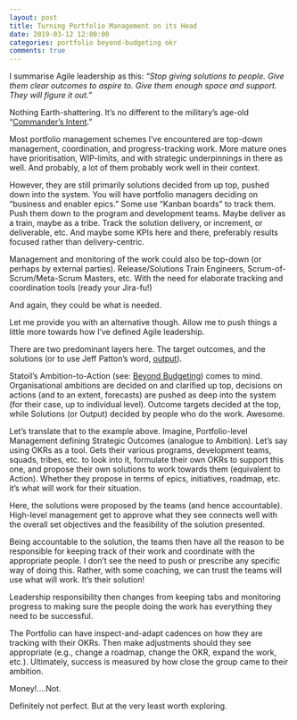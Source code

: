 ```yaml
---
layout: post
title: Turning Portfolio Management on its Head 
date: 2019-03-12 12:00:00
categories: portfolio beyond-budgeting okr 
comments: true
---
```


I summarise Agile leadership as this: *“Stop giving solutions to people. Give them clear outcomes to aspire to. Give them enough space and support. They will figure it out.”*

Nothing Earth-shattering. It’s no different to the military’s age-old “[Commander’s Intent](https://en.wikipedia.org/wiki/Intent_(military)).” 

Most portfolio management schemes I’ve encountered are top-down management, coordination, and progress-tracking work. More mature ones have prioritisation, WIP-limits, and with strategic underpinnings in there as well. And probably, a lot of them probably work well in their context. 

However, they are still primarily solutions decided from up top, pushed down into the system. You will have portfolio managers deciding on “business and enabler epics.” Some use “Kanban boards” to track them. Push them down to the program and development teams. Maybe deliver as a train, maybe as a tribe. Track the solution delivery, or increment, or deliverable, etc. And maybe some KPIs here and there, preferably results focused rather than delivery-centric.

Management and monitoring of the work could also be top-down (or perhaps by external parties). Release/Solutions Train Engineers, Scrum-of-Scrum/Meta-Scrum Masters, etc. With the need for elaborate tracking and coordination tools (ready your Jira-fu!)

And again, they could be what is needed. 

Let me provide you with an alternative though. Allow me to push things a little more towards how I’ve defined Agile leadership.

There are two predominant layers here. The target outcomes, and the solutions (or to use Jeff Patton’s word, [output](https://vimeo.com/206617354)). 

Statoil’s Ambition-to-Action (see: [Beyond Budgeting](https://www.amazon.com/Implementing-Beyond-Budgeting-Unlocking-Performance/dp/0470405163)) comes to mind. Organisational ambitions are decided on and clarified up top, decisions on actions (and to an extent, forecasts) are pushed as deep into the system (for their case, up to individual level). Outcome targets decided at the top, while Solutions (or Output) decided by people who do the work. Awesome.

Let’s translate that to the example above. Imagine, Portfolio-level Management defining Strategic Outcomes (analogue to Ambition). Let’s say using OKRs as a tool. Gets their various programs, development teams, squads, tribes, etc. to look into it, formulate their own OKRs to support this one, and propose their own solutions to work towards them (equivalent to Action). Whether they propose in terms of epics, initiatives, roadmap, etc. it’s what will work for their situation.

Here, the solutions were proposed by the teams (and hence accountable). High-level management get to approve what they see connects well with the overall set objectives and the feasibility of the solution presented.

Being accountable to the solution, the teams then have all the reason to be responsible for keeping track of their work and coordinate with the appropriate people. I don’t see the need to push or prescribe any specific way of doing this. Rather, with some coaching, we can trust the teams will use what will work. It’s their solution!

Leadership responsibility then changes from keeping tabs and monitoring progress to making sure the people doing the work has everything they need to be successful. 

The Portfolio can have inspect-and-adapt cadences on how they are tracking with their OKRs. Then make adjustments should they see appropriate (e.g., change a roadmap, change the OKR, expand the work, etc.). Ultimately, success is measured by how close the group came to their ambition.

Money!....Not.

Definitely not perfect. But at the very least worth exploring.
